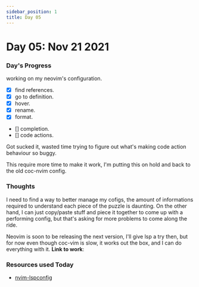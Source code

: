 ```yaml
---
sidebar_position: 1
title: Day 05
---
```

# Day 05: Nov 21 2021

### Day's Progress

working on my neovim's configuration.

- [X] find references.
- [X] go to definition.
- [X] hover.
- [X] rename.
- [X] format.
- [] completion.
- [] code actions.

Got sucked it, wasted time trying to figure out what's making code action
behaviour so buggy.

This require more time to make it work, I'm putting this on hold and back to
the old coc-nvim config.

### Thoughts

I need to find a way to better manage my cofigs, the amount of informations
required to understand each piece of the puzzle is daunting.
On the other hand, I can just copy/paste stuff and piece it together to come up
with a performing config, but that's asking for more problems to come along the
ride.

Neovim is soon to be releasing the next version, I'll give lsp a try then, but
for now even though coc-vim is slow, it works out the box, and I can do
  everything with it.
**Link to work**:

### Resources used Today

- [nvim-lspconfig](https://github.com/neovim/nvim-lspconfig/blob/master/doc/server_configurations.md#html)

